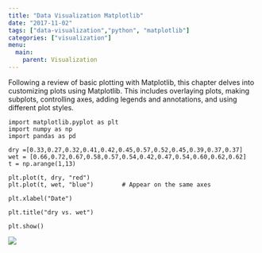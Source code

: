 ```yaml
---
title: "Data Visualization Matplotlib"
date: "2017-11-02"
tags: ["data-visualization","python", "matplotlib"]
categories: ["visualization"]
menu:
  main:
    parent: Visualization
---
```



Following a review of basic plotting with Matplotlib, this chapter delves into
customizing plots using Matplotlib. This includes overlaying plots, making
subplots, controlling axes, adding legends and annotations, and using different
plot styles.
```ipython
import matplotlib.pyplot as plt
import numpy as np
import pandas as pd

dry =[0.33,0.27,0.32,0.41,0.42,0.45,0.57,0.52,0.45,0.39,0.37,0.37]
wet = [0.66,0.72,0.67,0.58,0.57,0.54,0.42,0.47,0.54,0.60,0.62,0.62]
t = np.arange(1,13)

plt.plot(t, dry, "red")         
plt.plot(t, wet, "blue")        # Appear on the same axes

plt.xlabel("Date")

plt.title("dry vs. wet")

plt.show()
```

![](./obipy-resources/29089yax.png)
